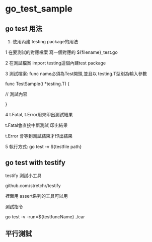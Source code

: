 # go_test_sample

## go test 用法

1) 使用內建 testing package的用法

1 在要測試的對應檔案 寫一個對應的 ${filename}_test.go

2 在測試檔案 import testing這個內建test package

3 測試檔案:  func name必須為Test開頭,並且以 testing.T型別為輸入參數

func TestSample(t *testing.T) {

  // 測試內容

}

4 t.Fatal, t.Error用來印出測試結果

t.Fatal會直接中斷測試 印出結果

t.Error 會等到測試結束才印出結果

5 執行方式: go test -v ${testfile path}

## go test with testify

testify 測試小工具



github.com/stretchr/testify



裡面用 assert系列的工具可以用



測試指令

go test -v -run=${testfuncName} ./car

## 平行測試